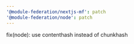 ```yaml
---
'@module-federation/nextjs-mf': patch
'@module-federation/node': patch
---
```


fix(node): use contenthash instead of chunkhash
